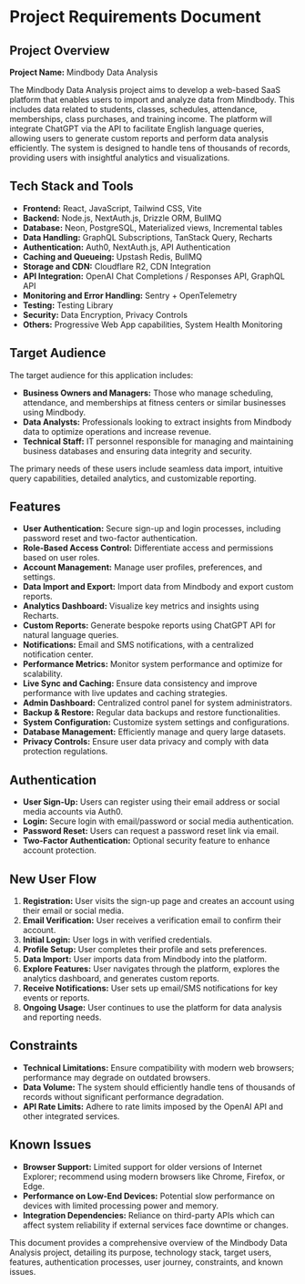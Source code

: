 # Project Requirements Document

## Project Overview

**Project Name:** Mindbody Data Analysis

The Mindbody Data Analysis project aims to develop a web-based SaaS platform that enables users to import and analyze data from Mindbody. This includes data related to students, classes, schedules, attendance, memberships, class purchases, and training income. The platform will integrate ChatGPT via the API to facilitate English language queries, allowing users to generate custom reports and perform data analysis efficiently. The system is designed to handle tens of thousands of records, providing users with insightful analytics and visualizations.

## Tech Stack and Tools

- **Frontend:** React, JavaScript, Tailwind CSS, Vite
- **Backend:** Node.js, NextAuth.js, Drizzle ORM, BullMQ
- **Database:** Neon, PostgreSQL, Materialized views, Incremental tables
- **Data Handling:** GraphQL Subscriptions, TanStack Query, Recharts
- **Authentication:** Auth0, NextAuth.js, API Authentication
- **Caching and Queueing:** Upstash Redis, BullMQ
- **Storage and CDN:** Cloudflare R2, CDN Integration
- **API Integration:** OpenAI Chat Completions / Responses API, GraphQL API
- **Monitoring and Error Handling:** Sentry + OpenTelemetry
- **Testing:** Testing Library
- **Security:** Data Encryption, Privacy Controls
- **Others:** Progressive Web App capabilities, System Health Monitoring

## Target Audience

The target audience for this application includes:

- **Business Owners and Managers:** Those who manage scheduling, attendance, and memberships at fitness centers or similar businesses using Mindbody.
- **Data Analysts:** Professionals looking to extract insights from Mindbody data to optimize operations and increase revenue.
- **Technical Staff:** IT personnel responsible for managing and maintaining business databases and ensuring data integrity and security.

The primary needs of these users include seamless data import, intuitive query capabilities, detailed analytics, and customizable reporting.

## Features

- **User Authentication:** Secure sign-up and login processes, including password reset and two-factor authentication.
- **Role-Based Access Control:** Differentiate access and permissions based on user roles.
- **Account Management:** Manage user profiles, preferences, and settings.
- **Data Import and Export:** Import data from Mindbody and export custom reports.
- **Analytics Dashboard:** Visualize key metrics and insights using Recharts.
- **Custom Reports:** Generate bespoke reports using ChatGPT API for natural language queries.
- **Notifications:** Email and SMS notifications, with a centralized notification center.
- **Performance Metrics:** Monitor system performance and optimize for scalability.
- **Live Sync and Caching:** Ensure data consistency and improve performance with live updates and caching strategies.
- **Admin Dashboard:** Centralized control panel for system administrators.
- **Backup & Restore:** Regular data backups and restore functionalities.
- **System Configuration:** Customize system settings and configurations.
- **Database Management:** Efficiently manage and query large datasets.
- **Privacy Controls:** Ensure user data privacy and comply with data protection regulations.

## Authentication

- **User Sign-Up:** Users can register using their email address or social media accounts via Auth0.
- **Login:** Secure login with email/password or social media authentication.
- **Password Reset:** Users can request a password reset link via email.
- **Two-Factor Authentication:** Optional security feature to enhance account protection.

## New User Flow

1. **Registration:** User visits the sign-up page and creates an account using their email or social media.
2. **Email Verification:** User receives a verification email to confirm their account.
3. **Initial Login:** User logs in with verified credentials.
4. **Profile Setup:** User completes their profile and sets preferences.
5. **Data Import:** User imports data from Mindbody into the platform.
6. **Explore Features:** User navigates through the platform, explores the analytics dashboard, and generates custom reports.
7. **Receive Notifications:** User sets up email/SMS notifications for key events or reports.
8. **Ongoing Usage:** User continues to use the platform for data analysis and reporting needs.

## Constraints

- **Technical Limitations:** Ensure compatibility with modern web browsers; performance may degrade on outdated browsers.
- **Data Volume:** The system should efficiently handle tens of thousands of records without significant performance degradation.
- **API Rate Limits:** Adhere to rate limits imposed by the OpenAI API and other integrated services.

## Known Issues

- **Browser Support:** Limited support for older versions of Internet Explorer; recommend using modern browsers like Chrome, Firefox, or Edge.
- **Performance on Low-End Devices:** Potential slow performance on devices with limited processing power and memory.
- **Integration Dependencies:** Reliance on third-party APIs which can affect system reliability if external services face downtime or changes.

This document provides a comprehensive overview of the Mindbody Data Analysis project, detailing its purpose, technology stack, target users, features, authentication processes, user journey, constraints, and known issues.